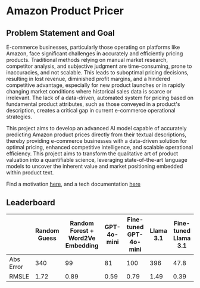 # Amazon Product Pricer

## Problem Statement and Goal

E-commerce businesses, particularly those operating on platforms like Amazon, face significant challenges in accurately and efficiently pricing products. Traditional methods relying on manual market research, competitor analysis, and subjective judgment are time-consuming, prone to inaccuracies, and not scalable. This leads to suboptimal pricing decisions, resulting in lost revenue, diminished profit margins, and a hindered competitive advantage, especially for new product launches or in rapidly changing market conditions where historical sales data is scarce or irrelevant. The lack of a data-driven, automated system for pricing based on fundamental product attributes, such as those conveyed in a product's description, creates a critical gap in current e-commerce operational strategies.

This project aims to develop an advanced AI model capable of accurately predicting Amazon product prices directly from their textual descriptions, thereby providing e-commerce businesses with a data-driven solution for optimal pricing, enhanced competitive intelligence, and scalable operational efficiency. This project aims to transform the qualitative art of product valuation into a quantifiable science, leveraging state-of-the-art language models to uncover the inherent value and market positioning embedded within product text.

Find a motivation [here](https://github.com/JoKerDii/amazon-product-price-predictor/blob/main/Background.md), and a tech documentation [here](https://github.com/JoKerDii/amazon-product-price-predictor/blob/main/Documentation.md)

## Leaderboard

|           | Random Guess | Random Forest + Word2Ve Embedding | GPT-4o-mini | Fine-tuned GPT-4o-mini | Llama 3.1 | Fine-tuned Llama 3.1 |
| --------- | ------------ | --------------------------------- | ----------- | ---------------------- | --------- | -------------------- |
| Abs Error | 340          | 99                                | 81          | 100                    | 396       | 47.8                 |
| RMSLE     | 1.72         | 0.89                              | 0.59        | 0.79                   | 1.49      | 0.39                 |
